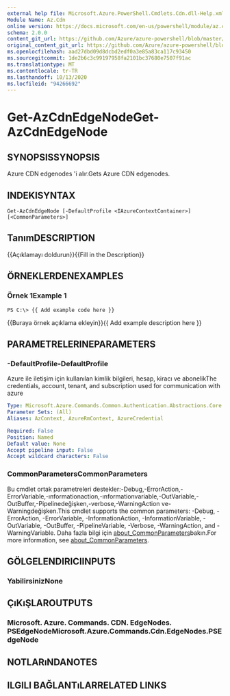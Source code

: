 ```yaml
---
external help file: Microsoft.Azure.PowerShell.Cmdlets.Cdn.dll-Help.xml
Module Name: Az.Cdn
online version: https://docs.microsoft.com/en-us/powershell/module/az.cdn/get-azcdnedgenode
schema: 2.0.0
content_git_url: https://github.com/Azure/azure-powershell/blob/master/src/Cdn/Cdn/help/Get-AzCdnEdgeNode.md
original_content_git_url: https://github.com/Azure/azure-powershell/blob/master/src/Cdn/Cdn/help/Get-AzCdnEdgeNode.md
ms.openlocfilehash: aad27dbd09d8dcbd2edf0a3e85a83ca117c93450
ms.sourcegitcommit: 1de2b6c3c99197958fa2101bc37680e7507f91ac
ms.translationtype: MT
ms.contentlocale: tr-TR
ms.lasthandoff: 10/13/2020
ms.locfileid: "94266692"
---
```

# <span data-ttu-id="0ca3c-101">Get-AzCdnEdgeNode</span><span class="sxs-lookup"><span data-stu-id="0ca3c-101">Get-AzCdnEdgeNode</span></span>

## <span data-ttu-id="0ca3c-102">SYNOPSIS</span><span class="sxs-lookup"><span data-stu-id="0ca3c-102">SYNOPSIS</span></span>
<span data-ttu-id="0ca3c-103">Azure CDN edgenodes 'i alır.</span><span class="sxs-lookup"><span data-stu-id="0ca3c-103">Gets Azure CDN edgenodes.</span></span>

## <span data-ttu-id="0ca3c-104">INDEKI</span><span class="sxs-lookup"><span data-stu-id="0ca3c-104">SYNTAX</span></span>

```
Get-AzCdnEdgeNode [-DefaultProfile <IAzureContextContainer>] [<CommonParameters>]
```

## <span data-ttu-id="0ca3c-105">Tanım</span><span class="sxs-lookup"><span data-stu-id="0ca3c-105">DESCRIPTION</span></span>
<span data-ttu-id="0ca3c-106">{{Açıklamayı doldurun}}</span><span class="sxs-lookup"><span data-stu-id="0ca3c-106">{{Fill in the Description}}</span></span>

## <span data-ttu-id="0ca3c-107">ÖRNEKLERDEN</span><span class="sxs-lookup"><span data-stu-id="0ca3c-107">EXAMPLES</span></span>

### <span data-ttu-id="0ca3c-108">Örnek 1</span><span class="sxs-lookup"><span data-stu-id="0ca3c-108">Example 1</span></span>
```
PS C:\> {{ Add example code here }}
```

<span data-ttu-id="0ca3c-109">{{Buraya örnek açıklama ekleyin}}</span><span class="sxs-lookup"><span data-stu-id="0ca3c-109">{{ Add example description here }}</span></span>

## <span data-ttu-id="0ca3c-110">PARAMETRELERINE</span><span class="sxs-lookup"><span data-stu-id="0ca3c-110">PARAMETERS</span></span>

### <span data-ttu-id="0ca3c-111">-DefaultProfile</span><span class="sxs-lookup"><span data-stu-id="0ca3c-111">-DefaultProfile</span></span>
<span data-ttu-id="0ca3c-112">Azure ile iletişim için kullanılan kimlik bilgileri, hesap, kiracı ve abonelik</span><span class="sxs-lookup"><span data-stu-id="0ca3c-112">The credentials, account, tenant, and subscription used for communication with azure</span></span>

```yaml
Type: Microsoft.Azure.Commands.Common.Authentication.Abstractions.Core.IAzureContextContainer
Parameter Sets: (All)
Aliases: AzContext, AzureRmContext, AzureCredential

Required: False
Position: Named
Default value: None
Accept pipeline input: False
Accept wildcard characters: False
```

### <span data-ttu-id="0ca3c-113">CommonParameters</span><span class="sxs-lookup"><span data-stu-id="0ca3c-113">CommonParameters</span></span>
<span data-ttu-id="0ca3c-114">Bu cmdlet ortak parametreleri destekler:-Debug,-ErrorAction,-ErrorVariable,-ınformationaction,-ınformationvariable,-OutVariable,-OutBuffer,-Pipelinedeğişken,-verbose,-WarningAction ve-Warningdeğişken.</span><span class="sxs-lookup"><span data-stu-id="0ca3c-114">This cmdlet supports the common parameters: -Debug, -ErrorAction, -ErrorVariable, -InformationAction, -InformationVariable, -OutVariable, -OutBuffer, -PipelineVariable, -Verbose, -WarningAction, and -WarningVariable.</span></span> <span data-ttu-id="0ca3c-115">Daha fazla bilgi için [about_CommonParameters](http://go.microsoft.com/fwlink/?LinkID=113216)bakın.</span><span class="sxs-lookup"><span data-stu-id="0ca3c-115">For more information, see [about_CommonParameters](http://go.microsoft.com/fwlink/?LinkID=113216).</span></span>

## <span data-ttu-id="0ca3c-116">GÖLGELENDIRICI</span><span class="sxs-lookup"><span data-stu-id="0ca3c-116">INPUTS</span></span>

### <span data-ttu-id="0ca3c-117">Yabilirsiniz</span><span class="sxs-lookup"><span data-stu-id="0ca3c-117">None</span></span>

## <span data-ttu-id="0ca3c-118">ÇıKıŞLAR</span><span class="sxs-lookup"><span data-stu-id="0ca3c-118">OUTPUTS</span></span>

### <span data-ttu-id="0ca3c-119">Microsoft. Azure. Commands. CDN. EdgeNodes. PSEdgeNode</span><span class="sxs-lookup"><span data-stu-id="0ca3c-119">Microsoft.Azure.Commands.Cdn.EdgeNodes.PSEdgeNode</span></span>

## <span data-ttu-id="0ca3c-120">NOTLARıNDA</span><span class="sxs-lookup"><span data-stu-id="0ca3c-120">NOTES</span></span>

## <span data-ttu-id="0ca3c-121">ILGILI BAĞLANTıLAR</span><span class="sxs-lookup"><span data-stu-id="0ca3c-121">RELATED LINKS</span></span>

